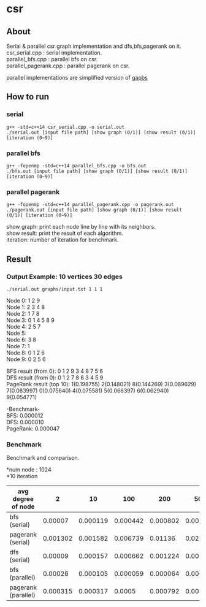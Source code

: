 # csr

## About   
Serial & parallel csr graph implementation and dfs,bfs,pagerank on it.   
csr_serial.cpp : serial implementation.    
parallel_bfs.cpp : parallel bfs on csr.   
parallel_pagerank.cpp :  parallel pagerank on csr.   

parallel implementations are simplified version of [gapbs](https://github.com/sbeamer/gapbs)   

## How to run   
### serial   
    g++ -std=c++14 csr_serial.cpp -o serial.out   
    ./serial.out [input file path] [show graph (0/1)] [show result (0/1)] [iteration (0~9)]   

### parallel bfs   
    g++ -fopenmp -std=c++14 parallel_bfs.cpp -o bfs.out   
    ./bfs.out [input file path] [show graph (0/1)] [show result (0/1)] [iteration (0~9)]   

### parallel pagerank   
    g++ -fopenmp -std=c++14 parallel_pagerank.cpp -o pagerank.out   
    ./pagerank.out [input file path] [show graph (0/1)] [show result (0/1)] [iteration (0~9)]   


show graph: print each node line by line with its neighbors.   
show result: print the result of each algorithm.   
iteration: number of iteration for benchmark.   
    
## Result   

### Output Example: 10 vertices 30 edges   
    ./serial.out graphs/input.txt 1 1 1   

Node 0: 1 2 9    
Node 1: 2 3 4 8    
Node 2: 1 7 8    
Node 3: 0 1 4 5 8 9    
Node 4: 2 5 7    
Node 5:    
Node 6: 3 8    
Node 7: 1    
Node 8: 0 1 2 6    
Node 9: 0 2 5 6    

BFS result (from 0): 0 1 2 9 3 4 8 7 5 6    
DFS result (from 0): 0 1 2 7 8 6 3 4 5 9    
PageRank result (top 10): 1(0.198755) 2(0.148021) 8(0.144269) 3(0.089629) 7(0.083997) 0(0.075640) 4(0.075581) 5(0.066397) 6(0.062940) 9(0.054771)   

-Benchmark-   
BFS: 0.000012   
DFS: 0.000010   
PageRank: 0.000047   

### Benchmark    
Benchmark and comparison.    

*num node : 1024    
*10 iteration    
        					
avg degree of node | 2 | 10 | 100 | 200 | 500 | 1000   
---|---|---|---|---|---|---   
bfs (serial) | 0.00007 | 0.000119 | 0.000442 | 0.000802 | 0.00188 | 0.003661   
pagerank (serial) | 0.001302 | 0.001582 | 0.006739 | 0.01136 | 0.023237 | 0.027871   
dfs (serial) | 0.00009 | 0.000157 | 0.000662 | 0.001224 | 0.002888 | 0.005695   
bfs (parallel) | 0.00026 | 0.000105 | 0.000059 | 0.000064 | 0.000059 | 0.000075   
pagerank (parallel) | 0.000315 | 0.000317 | 0.0005 | 0.000792 | 0.001296 | 0.001402    